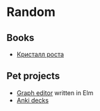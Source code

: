 # Random

## Books
* [Кристалл роста](https://crystalbook.ru/)

## Pet projects
* [Graph editor](https://github.com/br4ch1st0chr0n3/elm-graph-editor) written in Elm
* [Anki decks](https://br4ch1st0chr0n3.github.io/anki-decks/)
